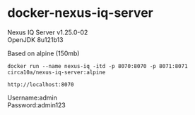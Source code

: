# docker-nexus-iq-server
Nexus IQ Server v1.25.0-02  
OpenJDK 8u121b13

Based on alpine (150mb)

`docker run --name nexus-iq -itd -p 8070:8070 -p 8071:8071 circa10a/nexus-iq-server:alpine`

`http://localhost:8070`

Username:admin  
Password:admin123
